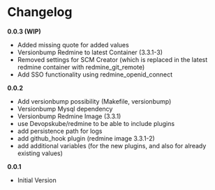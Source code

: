 # Changelog

**0.0.3 (WIP)**
- Added missing quote for added values
- Versionbump Redmine to latest Container (3.3.1-3)
- Removed settings for SCM Creator (which is replaced in the latest redmine container with redmine_git_remote)
- Add SSO functionality using redmine_openid_connect

**0.0.2**
- Add versionbump possibility (Makefile, versionbump)
- Versionbump Mysql dependency
- Versionbump Redmine Image (3.3.1)
- use Devopskube/redmine to be able to include plugins
- add persistence path for logs
- add github_hook plugin (redmine image 3.3.1-2)
- add additional variables (for the new plugins, and also for already existing values)

**0.0.1**
- Initial Version
